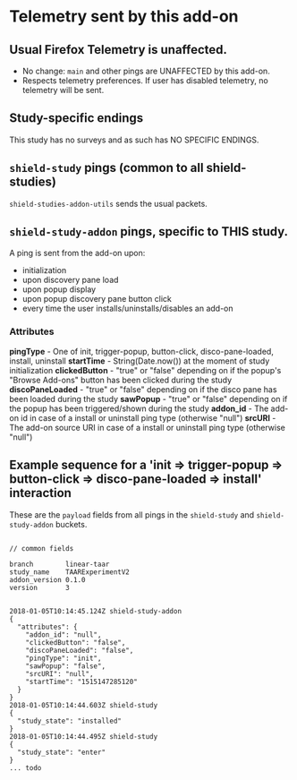 # Telemetry sent by this add-on

## Usual Firefox Telemetry is unaffected.

- No change: `main` and other pings are UNAFFECTED by this add-on.
- Respects telemetry preferences.  If user has disabled telemetry, no telemetry will be sent.

##  Study-specific endings

This study has no surveys and as such has NO SPECIFIC ENDINGS.

## `shield-study` pings (common to all shield-studies)

`shield-studies-addon-utils` sends the usual packets.

## `shield-study-addon` pings, specific to THIS study.

A ping is sent from the add-on upon:

* initialization
* upon discovery pane load
* upon popup display
* upon popup discovery pane button click
* every time the user installs/uninstalls/disables an add-on 

### Attributes

**pingType** - One of init, trigger-popup, button-click, disco-pane-loaded, install, uninstall
**startTime** - String(Date.now()) at the moment of study initialization
**clickedButton** - "true" or "false" depending on if the popup's "Browse Add-ons" button has been clicked during the study
**discoPaneLoaded** - "true" or "false" depending on if the disco pane has been loaded during the study
**sawPopup** - "true" or "false" depending on if the popup has been triggered/shown during the study
**addon_id** - The add-on id in case of a install or uninstall ping type (otherwise "null")
**srcURI** - The add-on source URI in case of a install or uninstall ping type (otherwise "null")

## Example sequence for a 'init => trigger-popup => button-click => disco-pane-loaded => install' interaction

These are the `payload` fields from all pings in the `shield-study` and `shield-study-addon` buckets.

```

// common fields

branch        linear-taar
study_name    TAARExperimentV2
addon_version 0.1.0
version       3


2018-01-05T10:14:45.124Z shield-study-addon
{
  "attributes": {
    "addon_id": "null",
    "clickedButton": "false",
    "discoPaneLoaded": "false",
    "pingType": "init",
    "sawPopup": "false",
    "srcURI": "null",
    "startTime": "1515147285120"
  }
}
2018-01-05T10:14:44.603Z shield-study
{
  "study_state": "installed"
}
2018-01-05T10:14:44.495Z shield-study
{
  "study_state": "enter"
}
... todo
```


